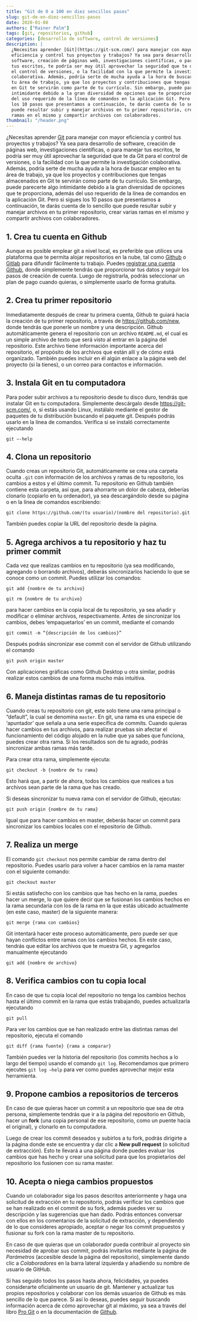 ```yaml
---
title: "Git de 0 a 100 en diez sencillos pasos"
slug: git-de-en-diez-sencillos-pasos
date: 2020-01-08
authors: ["Rainer Palm"]
tags: [git, repositorios, github]
categories: [desarrollo de software, control de versiones]
description: |
  ¿Necesitas aprender [Git](https://git-scm.com/) para manejar con mayor
  eficiencia y control tus proyectos y trabajos? Ya sea para desarrollo de
  software, creación de páginas web, investigaciones científicas, o para manejar
  tus escritos, te podría ser muy útil aprovechar la seguridad que te da Git para
  el control de versiones, o la facilidad con la que permite la investigación
  colaborativa. Además, podría serte de mucha ayuda a la hora de buscar empleo en
  tu área de trabajo, ya que los proyectos y contribuciones que tengas almacenados
  en Git te servirán como parte de tu currículo. Sin embargo, puede parecerte algo
  intimidante debido a la gran diversidad de opciones que te proporciona, además
  del uso requerido de la línea de comandos en la aplicación Git. Pero si sigues
  los 10 pasos que presentamos a continuación, te darás cuenta de lo sencillo que
  puede resultar subir y manejar archivos en tu primer repositorio, crear varias
  ramas en el mismo y compartir archivos con colaboradores.
thumbnail: "/header.png"
---
```


<!-- # Git de 0 a 100 en diez sencillos pasos -->
<!-- **Por Rainer Palm** -->

¿Necesitas aprender [Git](https://git-scm.com/) para manejar con mayor
eficiencia y control tus proyectos y trabajos? Ya sea para desarrollo de
software, creación de páginas web, investigaciones científicas, o para manejar
tus escritos, te podría ser muy útil aprovechar la seguridad que te da Git para
el control de versiones, o la facilidad con la que permite la investigación
colaborativa. Además, podría serte de mucha ayuda a la hora de buscar empleo en
tu área de trabajo, ya que los proyectos y contribuciones que tengas almacenados
en Git te servirán como parte de tu currículo. Sin embargo, puede parecerte algo
intimidante debido a la gran diversidad de opciones que te proporciona, además
del uso requerido de la línea de comandos en la aplicación Git. Pero si sigues
los 10 pasos que presentamos a continuación, te darás cuenta de lo sencillo que
puede resultar subir y manejar archivos en tu primer repositorio, crear varias
ramas en el mismo y compartir archivos con colaboradores.

<!-- TEASER_END -->

## 1. Crea tu cuenta en Github

Aunque es posible emplear git a nivel local, es preferible que utilices una
plataforma que te permita alojar repositorios en la nube, tal como
[Github](https://github.com/) o [Gitlab](https://about.gitlab.com/) para
difundir fácilmente tu trabajo. Puedes
[registrar una cuenta Github](https://github.com/join), donde simplemente
tendrás que proporcionar tus datos y seguir los pasos de creación de cuenta.
Luego de registrarla, podrás seleccionar un plan de pago cuando quieras, o
simplemente usarlo de forma gratuita.

## 2. Crea tu primer repositorio

Inmediatamente después de crear tu primera cuenta, Github te guiará hacia la
creación de tu primer repositorio, a través de https://github.com/new, donde
tendrás que ponerle un nombre y una descripción. Github automáticamente genera
el repositorio con un archivo `README.md`, el cual es un simple archivo de texto
que será visto al entrar en la página del repositorio. Este archivo tiene
información importante acerca del repositorio, el propósito de los archivos que
están allí y de cómo está organizado. También puedes incluir en él algún enlace
a la página web del proyecto (si la tienes), o un correo para contactos e
información.

## 3. Instala Git en tu computadora

Para poder subir archivos a tu repositorio desde tu disco duro, tendrás que
instalar Git en tu computadora. Simplemente descárgalo desde
https://git-scm.com/, o, si estás usando Linux, instálalo mediante el gestor de
paquetes de tu distribución buscando el paquete git. Después podrás usarlo en la
línea de comandos. Verifica si se instaló correctamente ejecutando

```
git –-help
```

## 4. Clona un repositorio

Cuando creas un repositorio Git, automáticamente se crea una carpeta oculta
`.git` con información de los archivos y ramas de tu repositorio, los cambios a
estos y el último commit. Tu repositorio en Github también contiene esta
carpeta, así que, para ahorrarte un dolor de cabeza, deberías clonarlo (copiarlo
en tu ordenador), ya sea descargándolo desde su página o en la línea de comandos
escribiendo:

```
git clone https://github.com/(tu usuario)/(nombre del repositorio).git

```

También puedes copiar la URL del repositorio desde la página.

## 5. Agrega archivos a tu repositorio y haz tu primer commit

Cada vez que realizas cambios en tu repositorio (ya sea modificando, agregando o
borrando archivos), deberás sincronizarlos haciendo lo que se conoce como un
commit. Puedes utilizar los comandos:

```
git add {nombre de tu archivo}
```

```
git rm {nombre de tu archivo}
```

para hacer cambios en la copia local de tu repositorio, ya sea añadir y
modificar o eliminar archivos, respectivamente. Antes de sincronizar los
cambios, debes ‘empaquetarlos’ en un commit, mediante el comando

```
git commit -m “{descripción de los cambios}”
```

Después podrás sincronizar ese commit con el servidor de Github utilizando el
comando

```
git push origin master
```

Con aplicaciones gráficas como Github Desktop u otra similar, podrás realizar
estos cambios de una forma mucho más intuitiva.

## 6. Maneja distintas ramas de tu repositorio

Cuando creas tu repositorio con git, este solo tiene una rama principal o
“default”, la cual se denomina `master`. En git, una rama es una especie de
‘apuntador’ que señala a una serie específica de commits. Cuando quieras hacer
cambios en tus archivos, para realizar pruebas sin afectar el funcionamiento del
código alojado en la nube que ya sabes que funciona, puedes crear otra rama. Si
los resultados son de tu agrado, podrás sincronizar ambas ramas más tarde.

Para crear otra rama, simplemente ejecuta:

```
git checkout -b {nombre de tu rama}
```

Esto hará que, a partir de ahora, todos los cambios que realices a tus archivos
sean parte de la rama que has creado.

Si deseas sincronizar tu nueva rama con el servidor de Github, ejecutas:

```
git push origin {nombre de tu rama}
```

Igual que para hacer cambios en master, deberás hacer un commit para sincronizar
los cambios locales con el repositorio de Github.

## 7. Realiza un merge

El comando `git checkout` nos permite cambiar de rama dentro del repositorio.
Puedes usarlo para volver a hacer cambios en la rama master con el siguiente
comando:

```
git checkout master
```

Si estás satisfecho con los cambios que has hecho en la rama, puedes hacer un
merge, lo que quiere decir que se fusionan los cambios hechos en la rama
secundaria con los de la rama en la que estás ubicado actualmente (en este caso,
master) de la siguiente manera:

```
git merge {rama con cambios}
```

Git intentará hacer este proceso automáticamente, pero puede ser que hayan
conflictos entre ramas con los cambios hechos. En este caso, tendrás que editar
los archivos que te muestra Git, y agregarlos manualmente ejecutando

```
git add {nombre de archivo}
```

## 8. Verifica cambios con tu copia local

En caso de que tu copia local del repositorio no tenga los cambios hechos hasta
el último commit en la rama que estás trabajando, puedes actualizarla ejecutando

```
git pull
```

Para ver los cambios que se han realizado entre las distintas ramas del
repositorio, ejecuta el comando

```
git diff {rama fuente} {rama a comparar}
```

También puedes ver la historia del repositorio (los commits hechos a lo largo
del tiempo) usando el comando `git log`. Recomendamos que primero ejecutes
`git log –help` para ver como puedes aprovechar mejor esta herramienta.

## 9. Propone cambios a repositorios de terceros

En caso de que quieras hacer un commit a un repositorio que sea de otra persona,
simplemente tendrás que ir a la página del repositorio en Github, hacer un
**fork** (una copia personal de ese repositorio, como un puente hacia el
original), y clonarlo en tu computadora.

Luego de crear los commit deseados y subirlos a tu fork, podrás dirigirte a la
página donde este se encuentra y dar clic a **New pull request** (o solicitud de
extracción). Esto te llevará a una página donde puedes evaluar los cambios que
has hecho y crear una solicitud para que los propietarios del repositorio los
fusionen con su rama master.

## 10. Acepta o niega cambios propuestos

Cuando un colaborador siga los pasos descritos anteriormente y haga una
solicitud de extracción en tu repositorio, podrás verificar los cambios que se
han realizado en el commit de su fork, además puedes ver su descripción y las
sugerencias que han dado. Podrás entonces conversar con ellos en los comentarios
de la solicitud de extracción, y dependiendo de lo que consideres apropiado,
aceptar o negar los commit propuestos y fusionar su fork con la rama master de
tu repositorio.

En caso de que quieras que un colaborador pueda contribuir al proyecto sin
necesidad de aprobar sus commit, podrás invitarlos mediante la página de
_Parámetros_ (accesible desde la página del repositorio), simplemente dando clic
a _Colaboradores_ en la barra lateral izquierda y añadiendo su nombre de usuario
de GitHub.

Si has seguido todos los pasos hasta ahora, felicidades, ya puedes considerarte
oficialmente un usuario de git. Mantener y actualizar tus propios repositorios y
colaborar con los demás usuarios de Github es más sencillo de lo que parece. Si
así lo deseas, puedes seguir buscando información acerca de cómo aprovechar git
al máximo, ya sea a través del libro [Pro Git](https://git-scm.com/book/es/v2/)
o en la documentación de [Github](https://help.github.com/en/github).
